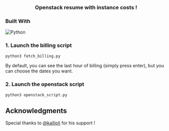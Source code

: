<br />
<div align="center">
  <h3 align="center">Openstack resume with instance costs !</h3>
</div>

### Built With

![Python](https://img.shields.io/badge/python-3670A0?style=for-the-badge&logo=python&logoColor=ffdd54)

<!-- GETTING STARTED -->

### 1. Launch the billing script

  ```sh
python3 fetch_billing.py
  ```
By default, you can see the last hour of billing (simply press enter), but you can choose the dates you want.

### 2. Launch the openstack script

  ```sh
python3 openstack_script.py
  ```
<!-- ACKNOWLEDGMENTS -->
## Acknowledgments

Special thanks to [@kallioli](https://github.com/kallioli) for his support ! 
